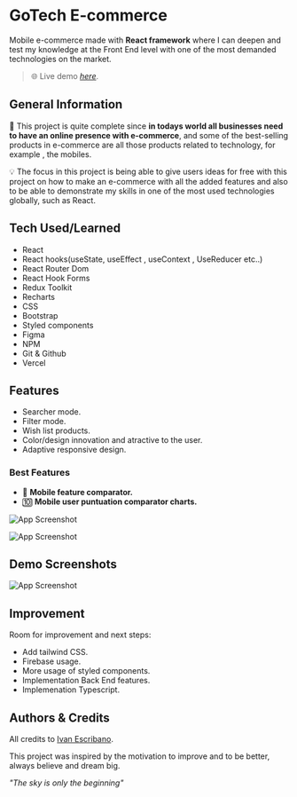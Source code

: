 # GoTech E-commerce

Mobile e-commerce made with **React framework** where I can deepen and test my knowledge at the Front End level with one of the most demanded technologies on the market.

> 🌐 Live demo [_here_](https://react-ecommerce-mobile-topaz.vercel.app/).

## General Information

🛒 This project is quite complete since **in todays world all businesses need to have an online presence with e-commerce**, and some of the best-selling products in e-commerce are all those products related to technology, for example , the mobiles.

💡 The focus in this project is being able to give users ideas for free with this project on how to make an e-commerce with all the added features and also to be able to demonstrate my skills in one of the most used technologies globally, such as React.

## Tech Used/Learned

- React
- React hooks(useState, useEffect , useContext , UseReducer etc..)
- React Router Dom
- React Hook Forms
- Redux Toolkit
- Recharts
- CSS
- Bootstrap
- Styled components
- Figma
- NPM
- Git & Github
- Vercel

## Features

- Searcher mode.
- Filter mode.
- Wish list products.
- Color/design innovation and atractive to the user.
- Adaptive responsive design.

### Best Features

- 📱 **Mobile feature comparator.**
- 🔟 **Mobile user puntuation comparator charts.**

![App Screenshot](https://via.placeholder.com/468x300?text=App+Screenshot+Here)

![App Screenshot](https://via.placeholder.com/468x300?text=App+Screenshot+Here)

## Demo Screenshots

![App Screenshot](https://via.placeholder.com/468x300?text=App+Screenshot+Here)

## Improvement

Room for improvement and next steps:

- Add tailwind CSS.
- Firebase usage.
- More usage of styled components.
- Implementation Back End features.
- Implemenation Typescript.

## Authors & Credits

All credits to [Ivan Escribano](https://github.com/ivan-escribano).

This project was inspired by the motivation to improve and to be better, always believe and dream big.

_"The sky is only the beginning"_
